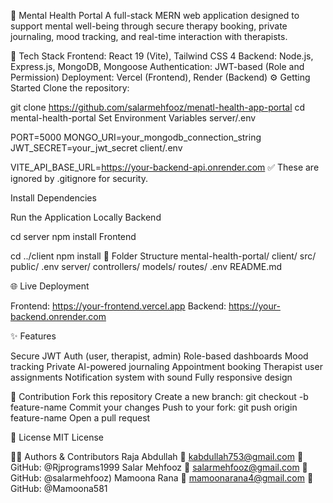 🧠 Mental Health Portal
A full-stack MERN web application designed to support mental well-being through secure therapy booking, private journaling, mood tracking, and real-time interaction with therapists.

🚀 Tech Stack
Frontend: React 19 (Vite), Tailwind CSS 4
Backend: Node.js, Express.js, MongoDB, Mongoose
Authentication: JWT-based (Role and Permission)
Deployment: Vercel (Frontend), Render (Backend)
⚙️ Getting Started
Clone the repository:

git clone https://github.com/salarmehfooz/menatl-health-app-portal
cd mental-health-portal
Set Environment Variables server/.env

PORT=5000
MONGO_URI=your_mongodb_connection_string
JWT_SECRET=your_jwt_secret
client/.env

VITE_API_BASE_URL=https://your-backend-api.onrender.com
✅ These are ignored by .gitignore for security.

Install Dependencies

Run the Application Locally Backend

cd server
npm install
Frontend

cd ../client
npm install
📁 Folder Structure mental-health-portal/ client/ src/ public/ .env server/ controllers/ models/ routes/ .env README.md

🌐 Live Deployment

Frontend: https://your-frontend.vercel.app Backend: https://your-backend.onrender.com

✨ Features

Secure JWT Auth (user, therapist, admin) Role-based dashboards Mood tracking Private AI-powered journaling Appointment booking Therapist user assignments Notification system with sound Fully responsive design

🤝 Contribution Fork this repository Create a new branch: git checkout -b feature-name Commit your changes Push to your fork: git push origin feature-name Open a pull request

📄 License MIT License

👨‍💻 Authors & Contributors Raja Abdullah 📧 kabdullah753@gmail.com 🔗 GitHub: @Rjprograms1999 Salar Mehfooz 📧 salarmehfooz@gmail.com 🔗 GitHub: @salarmehfooz) Mamoona Rana 📧 mamoonarana4@gmail.com 🔗 GitHub: @Mamoona581


